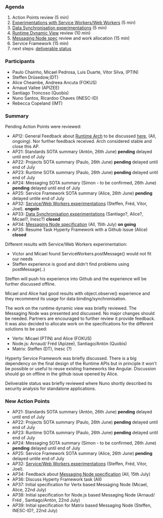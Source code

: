 ### Agenda

1. Action Points review (5 min)
1. [Experimentations with Service Workers/Web Workers](../../tests/workers/readme.md) (5 min)
1. [Data Synchronisation experimentations](../../tests/data-synch/readme.md) (5 min)
1. [Runtime Dynamic View](../specs/runtime/readme.md) review (10 min)
1. [Messaging Node spec](../specs/msg-node/readme.md) review and work allocation (15 min)
1. Service Framework (15 min)
1. next steps: [deliverable status](../deliverables/D3.1-Hyperty-Runtime-and-Hyperty-Messaging-Node-Specification.md)



### Participants

* Paulo Chainho, Micael Pedrosa, Luis Duarte, Vitor Silva,  (PTIN)
* Steffen Drüsedow,(DT)
* Alice Cheambe, Andreea Ancuta (FOKUS)
* Arnaud Vallee (APIZEE)
* Santiago Troncoso (Quobis)
* Nuno Santos, Ricardoo Chaves (INESC-ID)
* Rebecca Copeland (IMT)

### Summary

Pending Action Points were reviewed:

* AP12: General Feedback about [Runtime Arch](../specs/runtime/runtime-architecture.md) to be discussed [here](https://github.com/reTHINK-project/core-framework/issues/41), (All, ongoing). Nor further feedback received. Arch considered stable and close this AP.
* AP21: Standards SOTA summary (Antón, 26th June) **pending** delayed until end of July
* AP22: Projects SOTA summary (Paulo, 26th June) **pending** delayed until end of July
* AP23: Runtime SOTA summary (Paulo, 26th June) **pending** delayed until end of July
* AP24: Messaging SOTA summary (Simon - to be confirmed, 26th June) **pending** delayed until end of July
* AP25: Service Framework SOTA summary (Alice, 26th June) **pending** delayed untile end of July
* AP32: [Service/Web Workers experimentations](../../tests/workers/readme.md) (Steffen, Fréd, Vitor, Joel). **ongoin**
* AP33: [Data Synchronisation experimentations](../../tests/data-synch/readme.md) (Santiago?, Alice?, Micael?, Inesc?) **closed**
* AP34: [Messaging Node specification](../specs/msg-node/readme.md) (All, 15th July) **on going**
* AP35: Resume Task Hyperty Framework with a Github Issue (Alice) **closed**

Different results with Service/Web Workers experimentation:
* Victor and Micael found ServiceWorkers.postMessage() would not fit our needs
* Steffen experience is good and didn't find problems using postMessage(..)

Steffen will push his experience into Github and the experience will be further discussed offline.

Micael and Alice had good results with object.observe() experience and they recommend its usage for data binding/synchronisation.

The work on the runtime dynamic view was briefly reviewed. 
The Messaging Node was presented and discussed. No major changes should be needed. Partners are encouraged to further review it provide feedback. It was also decided to allocate work on the specifications for the different solutions to be used:

* Vertx: Micael (PTIN) and Alice (FOKUS)
* Node.js: Arnaud/ Fréd (Apizee), Santiago/Antón (Quobis)
* Matrix: Steffen (DT), Inesc (?)

Hyperty Service Framework was briefly discussed. There is a big dependency on the final design of the Runtime APIs but in principle it won't be possible or useful to reuse existing frameworks like Angular. Discussion should go on offline in the github issue opened by Alice.

Deliverable status was briefly reviewed where Nuno shortly described its security analysis for standalone applications.

### New Action Points

* AP21: Standards SOTA summary (Antón, 26th June) **pending** delayed until end of July
* AP22: Projects SOTA summary (Paulo, 26th June) **pending** delayed until end of July
* AP23: Runtime SOTA summary (Paulo, 26th June) **pending** delayed until end of July
* AP24: Messaging SOTA summary (Simon - to be confirmed, 26th June) **pending** delayed until end of July
* AP25: Service Framework SOTA summary (Alice, 26th June) **pending** delayed untile end of July
* AP32: [Service/Web Workers experimentations](../../tests/workers/readme.md) (Steffen, Fréd, Vitor, Joel).
* AP34: Feedback about [Messaging Node specification](../specs/msg-node/readme.md) (All, 15th July) 
* AP36: Discuss Hyperty Framework task (All) 
* AP37: Initial specification for Vertx based Messaging Node (Micael, Alice, 22nd July)
* AP38: Initial specification for Node.js based Messaging Node (Arnaud/ Fréd , Santiago/Antón, 22nd July)
* AP39: Initial specification for Matrix based Messaging Node (Steffen, INESC-ID?, 22nd July)
